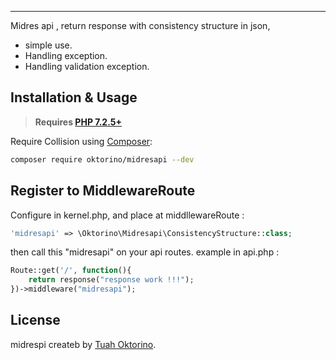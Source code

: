 <!-- <p align="center">
    <img src="https://raw.githubusercontent.com/nunomaduro/collision/stable/docs/logo.png" alt="Collision logo" width="480">
    <br>
    <img src="https://raw.githubusercontent.com/nunomaduro/collision/stable/docs/example.png" alt="Collision code example" height="300">
</p>

<p align="center">
  <a href="https://travis-ci.org/nunomaduro/collision"><img src="https://img.shields.io/travis/nunomaduro/collision/stable.svg" alt="Build Status"></img></a>
  <a href="https://scrutinizer-ci.com/g/nunomaduro/collision"><img src="https://img.shields.io/scrutinizer/g/nunomaduro/collision.svg" alt="Quality Score"></img></a>
  <a href="https://packagist.org/packages/nunomaduro/collision"><img src="https://poser.pugx.org/nunomaduro/collision/d/total.svg" alt="Total Downloads"></a>
  <a href="https://packagist.org/packages/nunomaduro/collision"><img src="https://poser.pugx.org/nunomaduro/collision/v/stable.svg" alt="Latest Stable Version"></a>
  <a href="https://packagist.org/packages/nunomaduro/collision"><img src="https://poser.pugx.org/nunomaduro/collision/license.svg" alt="License"></a>
</p> -->

---

Midres api , return response with consistency structure in json, 

* simple use.
* Handling exception.
* Handling validation exception.

## Installation & Usage

> **Requires [PHP 7.2.5+](https://php.net/releases/)**

Require Collision using [Composer](https://getcomposer.org):

```bash
composer require oktorino/midresapi --dev
```

## Register to MiddlewareRoute

Configure in kernel.php, and place at middllewareRoute :
```php
'midresapi' => \Oktorino\Midresapi\ConsistencyStructure::class;
```
then call this "midresapi" on your api routes. example in api.php : 
```php
Route::get('/', function(){
    return response("response work !!!");
})->middleware("midresapi");

```




## License


midrespi createb  by [Tuah Oktorino](https://www.linkedin.com/in/tuah-oktorino/).
